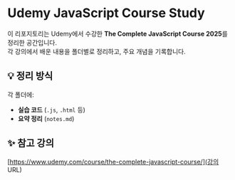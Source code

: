 # Udemy JavaScript Course Study

이 리포지토리는 Udemy에서 수강한 **The Complete JavaScript Course 2025**를 정리한 공간입니다.  
각 강의에서 배운 내용을 폴더별로 정리하고, 주요 개념을 기록합니다.

## 💡 정리 방식
각 폴더에:
- **실습 코드** (`.js`, `.html` 등)
- **요약 정리** (`notes.md`)

## ✨ 참고 강의
[https://www.udemy.com/course/the-complete-javascript-course/](강의 URL)

